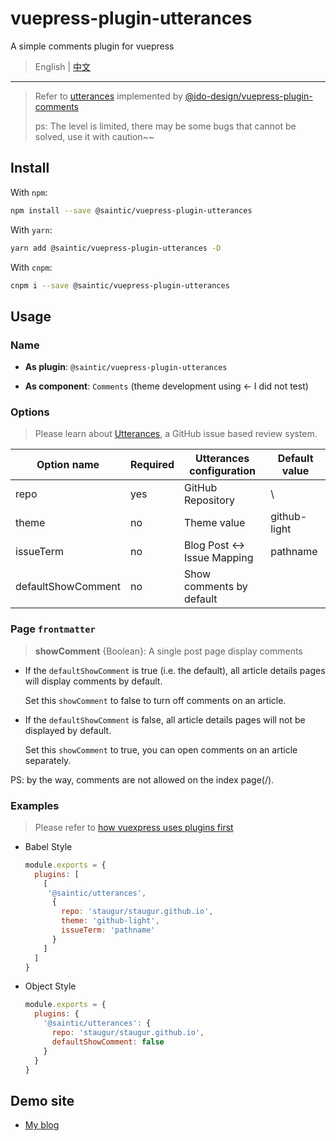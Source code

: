 # vuepress-plugin-utterances

A simple comments plugin for vuepress

> English | [中文](README-cn.md)

---

> Refer to [utterances](https://utteranc.es/) implemented by [@ido-design/vuepress-plugin-comments](https://github.com/Timi-design/vuepress-plugin-timi/tree/master/vuepress-plugin-comments)
>
> ps: The level is limited, there may be some bugs that cannot be solved, use it with caution~~

## Install

With `npm`:

```bash
npm install --save @saintic/vuepress-plugin-utterances
```

With `yarn`:

```bash
yarn add @saintic/vuepress-plugin-utterances -D
```

With `cnpm`:

```bash
cnpm i --save @saintic/vuepress-plugin-utterances
```

## Usage

### Name

- **As plugin**: `@saintic/vuepress-plugin-utterances`

- **As component**: `Comments` (theme development using <- I did not test)

### Options

> Please learn about [Utterances](https://utteranc.es), a GitHub issue based review system.

|  Option name | Required|  Utterances configuration|  Default value |
| ------------ | -------|---------------------------| ---------------|
|  repo        |   yes  |  GitHub Repository        | \            |
|  theme       |   no   |  Theme value              | github-light |
|  issueTerm   |   no   |  Blog Post ↔️ Issue Mapping| pathname     |
| defaultShowComment| no|  Show comments by default |              |

### Page `frontmatter`

> **showComment** {Boolean}: A single post page display comments

- If the `defaultShowComment` is true (i.e. the default),
  all article details pages will display comments by default.

  Set this `showComment` to false to turn off comments on an article.

- If the `defaultShowComment` is false, all article details pages will
  not be displayed by default.

  Set this `showComment` to true, you can open comments on an article separately.

PS: by the way, comments are not allowed on the index page(/).

### Examples

> Please refer to [how vuexpress uses plugins first](https://vuepress.vuejs.org/plugin/using-a-plugin.html)

- Babel Style

  ```javascript
  module.exports = {
    plugins: [
      [
       '@saintic/utterances',
        {
          repo: 'staugur/staugur.github.io',
          theme: 'github-light',
          issueTerm: 'pathname'
        }
      ]
    ]
  }
  ```

- Object Style

  ```javascript
  module.exports = {
    plugins: {
      '@saintic/utterances': {
        repo: 'staugur/staugur.github.io',
        defaultShowComment: false
      }
    }
  }
  ```

## Demo site

- [My blog](https://tcw.im)
